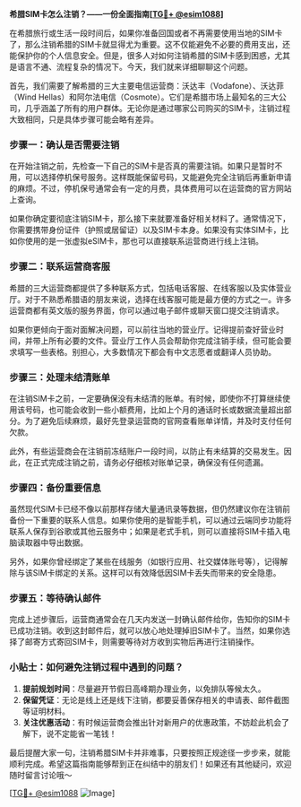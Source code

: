 **希腊SIM卡怎么注销？——一份全面指南[[TG💪+ @esim1088](https://t.me/s/esim1088)]**

在希腊旅行或生活一段时间后，如果你准备回国或者不再需要使用当地的SIM卡了，那么注销希腊的SIM卡就显得尤为重要。这不仅能避免不必要的费用支出，还能保护你的个人信息安全。但是，很多人对如何注销希腊的SIM卡感到困惑，尤其是语言不通、流程复杂的情况下。今天，我们就来详细聊聊这个问题。

首先，我们需要了解希腊的三大主要电信运营商：沃达丰（Vodafone）、沃达菲（Wind Hellas）和阿尔法电信（Cosmote）。它们是希腊市场上最知名的三大公司，几乎涵盖了所有的用户群体。无论你是通过哪家公司购买的SIM卡，注销过程大致相同，只是具体步骤可能会略有差异。

### 步骤一：确认是否需要注销

在开始注销之前，先检查一下自己的SIM卡是否真的需要注销。如果只是暂时不用，可以选择停机保号服务。这样既能保留号码，又能避免完全注销后再重新申请的麻烦。不过，停机保号通常会有一定的月费，具体费用可以在运营商的官方网站上查询。

如果你确定要彻底注销SIM卡，那么接下来就要准备好相关材料了。通常情况下，你需要携带身份证件（护照或居留证）以及SIM卡本身。如果没有实体SIM卡，比如你使用的是一张虚拟eSIM卡，那也可以直接联系运营商进行线上注销。

### 步骤二：联系运营商客服

希腊的三大运营商都提供了多种联系方式，包括电话客服、在线客服以及实体营业厅。对于不熟悉希腊语的朋友来说，选择在线客服可能是最方便的方式之一。许多运营商都有英文版的服务界面，你可以通过电子邮件或聊天窗口提交注销请求。

如果你更倾向于面对面解决问题，可以前往当地的营业厅。记得提前查好营业时间，并带上所有必要的文件。营业厅工作人员会帮助你完成注销手续，但可能会要求填写一些表格。别担心，大多数情况下都会有中文志愿者或翻译人员协助。

### 步骤三：处理未结清账单

在注销SIM卡之前，一定要确保没有未结清的账单。有时候，即使你不打算继续使用该号码，也可能会收到一些小额费用，比如上个月的通话时长或数据流量超出部分。为了避免后续麻烦，最好先登录运营商的官网查看账单详情，并及时支付任何欠款。

此外，有些运营商会在注销前冻结账户一段时间，以防止有未结算的交易发生。因此，在正式完成注销之前，请务必仔细核对账单记录，确保没有任何遗漏。

### 步骤四：备份重要信息

虽然现代SIM卡已经不像以前那样存储大量通讯录等数据，但仍然建议你在注销前备份一下重要的联系人信息。如果你使用的是智能手机，可以通过云端同步功能将联系人保存到谷歌或其他云服务中；如果是老式手机，则可以直接将SIM卡插入电脑读取器中导出数据。

另外，如果你曾经绑定了某些在线服务（如银行应用、社交媒体账号等），记得解除与该SIM卡绑定的关系。这样可以有效降低因SIM卡丢失而带来的安全隐患。

### 步骤五：等待确认邮件

完成上述步骤后，运营商通常会在几天内发送一封确认邮件给你，告知你的SIM卡已成功注销。收到这封邮件后，就可以放心地处理掉旧SIM卡了。当然，如果你选择了邮寄方式寄回SIM卡，则需要等待对方收到实物后再进行注销操作。

### 小贴士：如何避免注销过程中遇到的问题？

1. **提前规划时间**：尽量避开节假日高峰期办理业务，以免排队等候太久。
2. **保留凭证**：无论是线上还是线下注销，都要妥善保存相关的申请表、邮件截图等证明材料。
3. **关注优惠活动**：有时候运营商会推出针对新用户的优惠政策，不妨趁此机会了解下，说不定能省一笔钱！

最后提醒大家一句，注销希腊SIM卡并非难事，只要按照正规途径一步步来，就能顺利完成。希望这篇指南能够帮到正在纠结中的朋友们！如果还有其他疑问，欢迎随时留言讨论哦～

[[TG💪+ @esim1088](https://t.me/s/esim1088) ![Image](https://i.postimg.cc/4NQfJmqS/Snipaste-2025-05-13-00-14-12.png)]